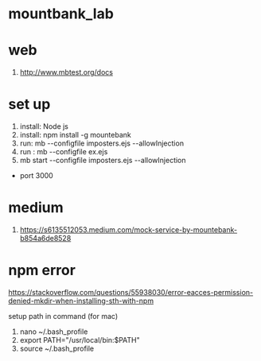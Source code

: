 # mountbank_lab
# web
1. http://www.mbtest.org/docs
# set up
1. install: Node js
2. install: npm install -g mountebank
3. run: mb --configfile imposters.ejs --allowInjection
4. run : mb --configfile ex.ejs
5. mb start --configfile imposters.ejs --allowInjection


- port 3000

# medium
1. https://s6135512053.medium.com/mock-service-by-mountebank-b854a6de8528

# npm error
https://stackoverflow.com/questions/55938030/error-eacces-permission-denied-mkdir-when-installing-sth-with-npm

setup path in command (for mac)
1. nano ~/.bash_profile
2. export PATH="/usr/local/bin:$PATH"
3. source ~/.bash_profile